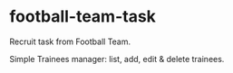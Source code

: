 # football-team-task

Recruit task from Football Team.

Simple Trainees manager: list, add, edit & delete trainees.
